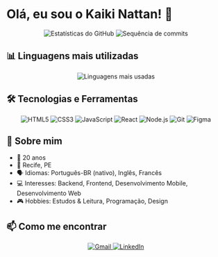 # Olá, eu sou o Kaiki Nattan! 👋

<div align="center">
  <img src="https://github-readme-stats.vercel.app/api?username=kaikinattandossantos&show_icons=true&theme=dracula" alt="Estatísticas do GitHub" />
  <img src="https://github-readme-streak-stats.herokuapp.com/?user=kaikinattandossantos&theme=dracula" alt="Sequência de commits" />
</div>

## 📊 Linguagens mais utilizadas

<div align="center">
  <img src="https://github-readme-stats.vercel.app/api/top-langs/?username=kaikinattandossantos&layout=compact&theme=dracula" alt="Linguagens mais usadas" />
</div>

## 🛠️ Tecnologias e Ferramentas

<div align="center">
  <img src="https://img.shields.io/badge/HTML5-E34F26?style=for-the-badge&logo=html5&logoColor=white" alt="HTML5" />
  <img src="https://img.shields.io/badge/CSS3-1572B6?style=for-the-badge&logo=css3&logoColor=white" alt="CSS3" />
  <img src="https://img.shields.io/badge/JavaScript-F7DF1E?style=for-the-badge&logo=javascript&logoColor=black" alt="JavaScript" />
  <img src="https://img.shields.io/badge/React-20232A?style=for-the-badge&logo=react&logoColor=61DAFB" alt="React" />
  <img src="https://img.shields.io/badge/Node.js-43853D?style=for-the-badge&logo=node.js&logoColor=white" alt="Node.js" />
  <img src="https://img.shields.io/badge/Git-F05032?style=for-the-badge&logo=git&logoColor=white" alt="Git" />
  <img src="https://img.shields.io/badge/Figma-F24E1E?style=for-the-badge&logo=figma&logoColor=white" alt="Figma" />
</div>

## 📌 Sobre mim

- 🎂 20 anos
- 🏡 Recife, PE
- 🗣️ Idiomas: Português-BR (nativo), Inglês, Francês
- 💻 Interesses: Backend, Frontend, Desenvolvimento Mobile, Desenvolvimento Web
- 🎮 Hobbies: Estudos & Leitura, Programação, Design

## 📫 Como me encontrar

<div align="center">
  <a href="mailto:kaikinattansg@gmail.com">
    <img src="https://img.shields.io/badge/Gmail-D14836?style=for-the-badge&logo=gmail&logoColor=white" alt="Gmail" />
  </a>
  <a href="[https://www.linkedin.com/in/seu-linkedin/](https://www.linkedin.com/in/kaiki-nattan-345ba019b/)">
    <img src="https://img.shields.io/badge/LinkedIn-0077B5?style=for-the-badge&logo=linkedin&logoColor=white" alt="LinkedIn" />
  </a>
</div>
